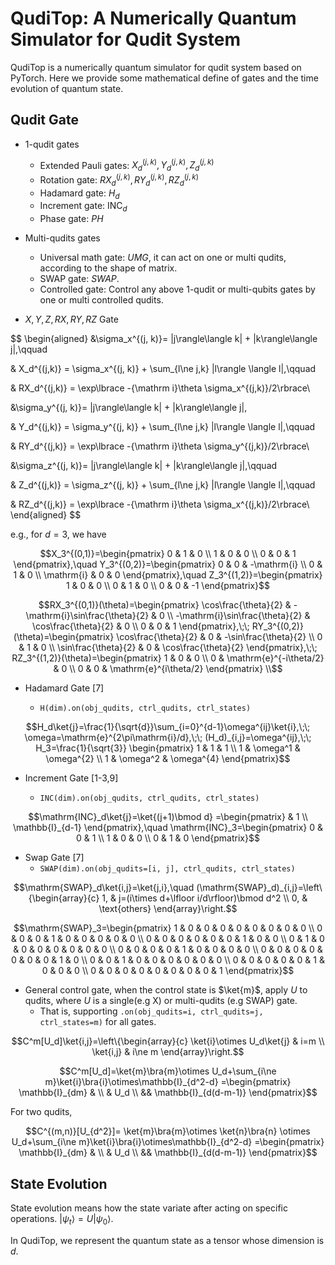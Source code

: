 # QudiTop: A Numerically Quantum Simulator for Qudit System

QudiTop is a numerically quantum simulator for qudit system based on PyTorch. Here we provide some mathematical define of gates and the time evolution of quantum state.

## Qudit Gate

- 1-qudit gates
  - Extended Pauli gates: $X_d^{(j,k)},Y_d^{(j,k)},Z_d^{(j,k)}$
  - Rotation gate: $RX_d^{(j,k)},RY_d^{(j,k)},RZ_d^{(j,k)}$
  - Hadamard gate: $H_d$
  - Increment gate: $\mathrm{INC}_d$
  - Phase gate: $PH$

- Multi-qudits gates
  - Universal math gate: $UMG$, it can act on one or multi qudits, according to the shape of matrix.
  - SWAP gate: $SWAP$.
  - Controlled gate: Control any above 1-qudit or multi-qubits gates by one or multi controlled qudits.

- $X, Y, Z, RX, RY, RZ$ Gate

$$
\begin{aligned}
&\sigma_x^{(j, k)}= |j\rangle\langle k| + |k\rangle\langle j|,\qquad

& X_d^{(j,k)} = \sigma_x^{(j, k)} + \sum_{l\ne j,k} |l\rangle \langle l|,\qquad

& RX_d^{(j,k)} = \exp\lbrace -{\mathrm i}\theta \sigma_x^{(j,k)}/2\rbrace\\

&\sigma_y^{(j, k)}= |j\rangle\langle k| + |k\rangle\langle j|,

& Y_d^{(j,k)} = \sigma_y^{(j, k)} + \sum_{l\ne j,k} |l\rangle \langle l|,\qquad

& RY_d^{(j,k)} = \exp\lbrace -{\mathrm i}\theta \sigma_y^{(j,k)}/2\rbrace\\

&\sigma_z^{(j, k)}= |j\rangle\langle k| + |k\rangle\langle j|,\qquad

& Z_d^{(j,k)} = \sigma_z^{(j, k)}  + \sum_{l\ne j,k} |l\rangle \langle l|,\qquad

& RZ_d^{(j,k)} = \exp\lbrace -{\mathrm i}\theta \sigma_x^{(j,k)}/2\rbrace\\
\end{aligned}
$$

e.g., for $d=3$, we have

```math
X_3^{(0,1)}=\begin{pmatrix}
0 & 1 & 0 \\ 1 & 0 & 0 \\ 0 & 0 & 1
\end{pmatrix},\quad
Y_3^{(0,2)}=\begin{pmatrix}
0 & 0 & -\mathrm{i} \\ 0 & 1 & 0 \\ \mathrm{i} & 0 & 0
\end{pmatrix},\quad
Z_3^{(1,2)}=\begin{pmatrix}
1 & 0 & 0 \\ 0 & 1 & 0 \\ 0 & 0 & -1
\end{pmatrix}
```

```math
RX_3^{(0,1)}(\theta)=\begin{pmatrix}
\cos\frac{\theta}{2} & -\mathrm{i}\sin\frac{\theta}{2} & 0 \\
-\mathrm{i}\sin\frac{\theta}{2} & \cos\frac{\theta}{2} & 0 \\
0 & 0 & 1
\end{pmatrix},\;\;
RY_3^{(0,2)}(\theta)=\begin{pmatrix}
\cos\frac{\theta}{2} & 0 & -\sin\frac{\theta}{2} \\ 0 & 1 & 0 \\ \sin\frac{\theta}{2} & 0 & \cos\frac{\theta}{2}
\end{pmatrix},\;\;
RZ_3^{(1,2)}(\theta)=\begin{pmatrix}
1 & 0 & 0 \\ 0 & \mathrm{e}^{-i\theta/2} & 0 \\ 0 & 0 & \mathrm{e}^{i\theta/2}
\end{pmatrix} \\
```

- Hadamard Gate [7]

  - `H(dim).on(obj_qudits, ctrl_qudits, ctrl_states)`

```math
H_d\ket{j}=\frac{1}{\sqrt{d}}\sum_{i=0}^{d-1}\omega^{ij}\ket{i},\;\; \omega=\mathrm{e}^{2\pi\mathrm{i}/d},\;\;
(H_d)_{i,j}=\omega^{ij},\;\;
H_3=\frac{1}{\sqrt{3}}
\begin{pmatrix}
1 & 1 & 1 \\
1 & \omega^1 & \omega^{2} \\
1 & \omega^2 & \omega^{4}
\end{pmatrix}
```

- Increment Gate [1-3,9]

  - `INC(dim).on(obj_qudits, ctrl_qudits, ctrl_states)`

```math
\mathrm{INC}_d\ket{j}=\ket{(j+1)\bmod d}
=\begin{pmatrix}
& 1 \\ \mathbb{I}_{d-1}
\end{pmatrix},\quad
\mathrm{INC}_3=\begin{pmatrix}
0 & 0 & 1 \\ 1 & 0 & 0 \\ 0 & 1 & 0
\end{pmatrix}
```

- Swap Gate [7]
  - `SWAP(dim).on(obj_qudits=[i, j], ctrl_qudits, ctrl_states)`

```math
\mathrm{SWAP}_d\ket{i,j}=\ket{j,i},\quad
(\mathrm{SWAP}_d)_{i,j}=\left\{\begin{array}{c}
1, & j=(i\times d+\lfloor i/d\rfloor)\bmod d^2 \\
0, & \text{others}
\end{array}\right.
```

```math
\mathrm{SWAP}_3=\begin{pmatrix}
1 & 0 & 0 & 0 & 0 & 0 & 0 & 0 & 0 \\
0 & 0 & 0 & 1 & 0 & 0 & 0 & 0 & 0 \\
0 & 0 & 0 & 0 & 0 & 0 & 1 & 0 & 0 \\
0 & 1 & 0 & 0 & 0 & 0 & 0 & 0 & 0 \\
0 & 0 & 0 & 0 & 1 & 0 & 0 & 0 & 0 \\
0 & 0 & 0 & 0 & 0 & 0 & 0 & 1 & 0 \\
0 & 0 & 1 & 0 & 0 & 0 & 0 & 0 & 0 \\
0 & 0 & 0 & 0 & 0 & 1 & 0 & 0 & 0 \\
0 & 0 & 0 & 0 & 0 & 0 & 0 & 0 & 1
\end{pmatrix}
```

- General control gate, when the control state is $\ket{m}$, apply $U$ to qudits, where $U$ is a single(e.g X) or multi-qudits (e.g SWAP) gate.
  - That is, supporting `.on(obj_qudits=i, ctrl_qudits=j, ctrl_states=m)` for all gates.

```math
C^m[U_d]\ket{i,j}=\left\{\begin{array}{c}
\ket{i}\otimes U_d\ket{j} & i=m \\
\ket{i,j} & i\ne m
\end{array}\right.
```

```math
C^m[U_d]=\ket{m}\bra{m}\otimes U_d+\sum_{i\ne m}\ket{i}\bra{i}\otimes\mathbb{I}_{d^2-d}
=\begin{pmatrix}
\mathbb{I}_{dm} & \\ & U_d \\ && \mathbb{I}_{d(d-m-1)}
\end{pmatrix}
```

For two qudits,

```math
C^{(m,n)}[U_{d^2}]=
 \ket{m}\bra{m}\otimes
 \ket{n}\bra{n}
 \otimes U_d+\sum_{i\ne m}\ket{i}\bra{i}\otimes\mathbb{I}_{d^2-d}
=\begin{pmatrix}
\mathbb{I}_{dm} & \\ & U_d \\ && \mathbb{I}_{d(d-m-1)}
\end{pmatrix}
```

## State Evolution

State evolution means how the state variate after acting on specific operations. $|\psi_t\rangle = U|\psi_0\rangle$.

In QudiTop, we represent the quantum state as a tensor whose dimension is $d$.
